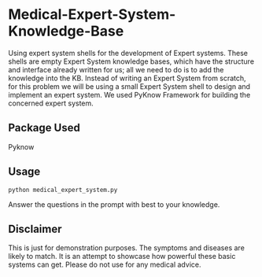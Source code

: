 
Medical-Expert-System-Knowledge-Base
====================================================
Using expert system shells for the development of Expert systems. These shells are empty Expert System knowledge bases, which have the structure and interface already written for us; all we need to do is to add the knowledge into the KB. Instead of writing an Expert System from scratch, for this problem we will be using a small Expert System shell to design and implement an expert system. We used PyKnow Framework for building the concerned expert system.

Package Used
--------------
Pyknow

Usage
-----------
	python medical_expert_system.py

Answer the questions in the prompt with best to your knowledge. 

Disclaimer
-------------
This is just for demonstration purposes. The symptoms and diseases are likely to match. It is an attempt to showcase how powerful these basic systems can get. Please do not use for any medical advice. 
